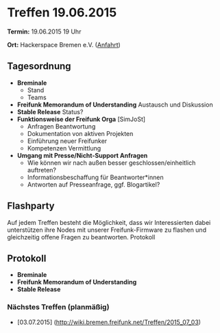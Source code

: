 # Treffen 19.06.2015

**Termin:** 19.06.2015 19 Uhr

**Ort:** Hackerspace Bremen e.V. ([Anfahrt](https://www.hackerspace-bremen.de/anfahrt/))

## Tagesordnung

* **Breminale**
  * Stand
  * Teams
* **Freifunk Memorandum of Understanding** Austausch und Diskussion
* **Stable Release** Status?
* **Funktionsweise der Freifunk Orga** [SimJoSt]
  * Anfragen Beantwortung
  * Dokumentation von aktiven Projekten
  * Einführung neuer Freifunker
  * Kompetenzen Vermittlung
* **Umgang mit Presse/Nicht-Support Anfragen**
  * Wie können wir nach außen besser geschlossen/einheitlich auftreten?
  * Informationsbeschaffung für Beantworter*innen
  * Antworten auf Presseanfrage, ggf. Blogartikel?

## Flashparty

Auf jedem Treffen besteht die Möglichkeit, dass wir Interessierten dabei unterstützen ihre Nodes mit unserer Freifunk-Firmware zu flashen und gleichzeitig offene Fragen zu beantworten.
Protokoll

## Protokoll

* **Breminale**
* **Freifunk Memorandum of Understanding**
* **Stable Release**

### Nächstes Treffen (planmäßig)
* [03.07.2015] (http://wiki.bremen.freifunk.net/Treffen/2015_07_03)